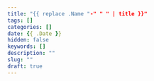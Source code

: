 ```yaml
---
title: "{{ replace .Name "-" " " | title }}"
tags: []
categories: []
date: {{ .Date }}
hidden: false
keywords: []
description: ""
slug: ""
draft: true
---
```


